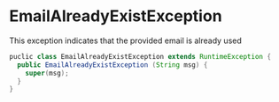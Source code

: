 # EmailAlreadyExistException

This exception indicates that the provided email is already used

```java
puclic class EmailAlreadyExistException extends RuntimeException {
  public EmailAlreadyExistException (String msg) {
    super(msg);
  }
}
```

